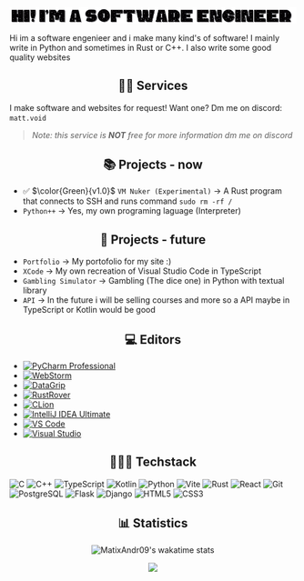 <img src="Hi! Im a Software Engineer (2).gif">

Hi im a software engenieer and i make many kind's of software! I mainly write in Python and sometimes in Rust or C++. I also write some good quality websites

<h2 align="center">👷🏻 Services</h2>

I make software and websites for request! Want one? Dm me on discord: `matt.void`

> *Note: this service is **NOT** free for more information dm me on discord*

<h2 align="center">📚 Projects - now</h2>

- ✅ $`\color{Green}{v1.0}`$ `VM Nuker (Experimental)` -> A Rust program that connects to SSH and runs command `sudo rm -rf /`
- `Python++` -> Yes, my own programing laguage (Interpreter)

<h2 align="center">👾 Projects - future</h2>

- `Portfolio` -> My portofolio for my site :)
- `XCode` -> My own recreation of Visual Studio Code in TypeScript
- `Gambling Simulator` -> Gambling (The dice one) in Python with textual library
- `API` -> In the future i will be selling courses and more so a API maybe in TypeScript or Kotlin would be good

<h2 align="center">💻 Editors</h2>

- [![PyCharm Professional](https://img.shields.io/badge/PyCharm_Professional-000000?style=for-the-badge&logo=pycharm&logoColor=21D789)](https://www.jetbrains.com/pycharm/)
- [![WebStorm](https://img.shields.io/badge/WebStorm-000000?style=for-the-badge&logo=webstorm&logoColor=1C78C0)](https://www.jetbrains.com/webstorm/)
- [![DataGrip](https://img.shields.io/badge/DataGrip-000000?style=for-the-badge&logo=datagrip&logoColor=EA4E8C)](https://www.jetbrains.com/datagrip/)
- [![RustRover](https://img.shields.io/badge/RustRover-000000?style=for-the-badge&logo=rust&logoColor=DEA584)](https://www.jetbrains.com/rust/)
- [![CLion](https://img.shields.io/badge/CLion-000000?style=for-the-badge&logo=clion&logoColor=00C4B3)](https://www.jetbrains.com/clion/)
- [![IntelliJ IDEA Ultimate](https://img.shields.io/badge/IntelliJ_IDEA_Ultimate-000000?style=for-the-badge&logo=intellij-idea&logoColor=FF6347)](https://www.jetbrains.com/idea/)
- [![VS Code](https://img.shields.io/badge/VS_Code-000000?style=for-the-badge&logo=visual-studio-code&logoColor=007ACC)](https://code.visualstudio.com/)
- [![Visual Studio](https://img.shields.io/badge/Visual_Studio-000000?style=for-the-badge&logo=visual-studio&logoColor=5C2D91)](https://visualstudio.microsoft.com/)

<h2 align="center">🧑🏻‍💻 Techstack</h2>

![C](https://img.shields.io/badge/C-00599C?style=for-the-badge&logo=c&logoColor=white)
![C++](https://img.shields.io/badge/C++-00599C?style=for-the-badge&logo=cplusplus&logoColor=white)
![TypeScript](https://img.shields.io/badge/TypeScript-007ACC?style=for-the-badge&logo=typescript&logoColor=white)
![Kotlin](https://img.shields.io/badge/Kotlin-0095D5?style=for-the-badge&logo=kotlin&logoColor=white)
![Python](https://img.shields.io/badge/Python-3776AB?style=for-the-badge&logo=python&logoColor=white)
![Vite](https://img.shields.io/badge/Vite-646CFF?style=for-the-badge&logo=vite&logoColor=white)
![Rust](https://img.shields.io/badge/Rust-000000?style=for-the-badge&logo=rust&logoColor=white)
![React](https://img.shields.io/badge/React-20232A?style=for-the-badge&logo=react&logoColor=61DAFB)
![Git](https://img.shields.io/badge/Git-F05032?style=for-the-badge&logo=git)
![PostgreSQL](https://img.shields.io/badge/PostgreSQL-316192?style=for-the-badge&logo=postgresql)
![Flask](https://img.shields.io/badge/Flask-000000?style=for-the-badge&logo=flask)
![Django](https://img.shields.io/badge/Django-092E20?style=for-the-badge&logo=django)
![HTML5](https://img.shields.io/badge/HTML5-E34F26?style=for-the-badge&logo=html5)
![CSS3](https://img.shields.io/badge/CSS3-1572B6?style=for-the-badge&logo=css3)


<h2 align="center">📊 Statistics</h2>


<div align="center">
  <img src="https://github-readme-stats.vercel.app/api/wakatime?username=MatixAndr09&theme=dark&layout=compact&hide_title=true&langs_count=10" alt="MatixAndr09's wakatime stats"><br/>
  
  ![](https://github-readme-streak-stats.herokuapp.com/?user=MatixAndr09&theme=dark&hide_border=false)
</div>

